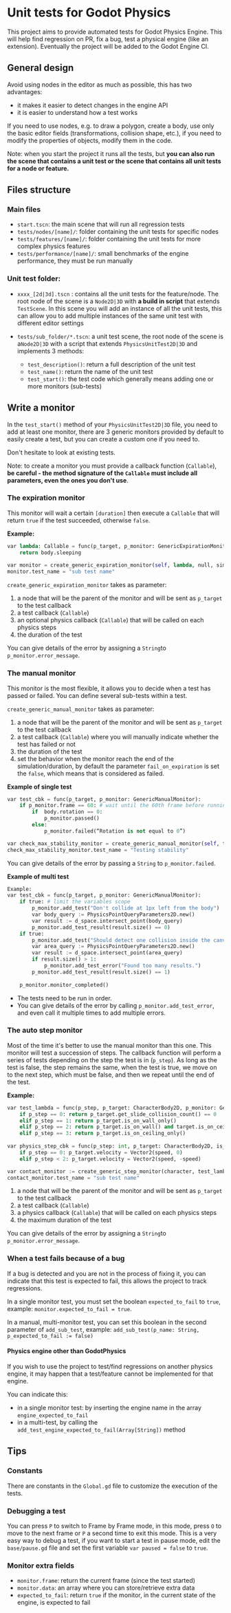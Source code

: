 # Unit tests for Godot Physics

This project aims to provide automated tests for Godot Physics Engine. This will help find regression on PR, fix a bug, test a physical engine (like an extension). Eventually the project will be added to the Godot Engine CI.

## General design

Avoid using nodes in the editor as much as possible, this has two advantages:

- it makes it easier to detect changes in the engine API
- it is easier to understand how a test works

If you need to use nodes, e.g. to draw a polygon, create a body, use only the basic editor fields (transformations, collision shape, etc.), if you need to modify the properties of objects, modify them in the code.

Note: when you start the project it runs all the tests, but **you can also run the scene that contains a unit test or the scene that contains all unit tests for a node or feature.**

## Files structure

### Main files

- `start.tscn`: the main scene that will run all regression tests
- `tests/nodes/[name]/`: folder containing the unit tests for specific nodes
- `tests/features/[name]/`: folder containing the unit tests for more complex physics features
- `tests/performance/[name]/`: small benchmarks of the engine performance, they must be run manually

### Unit test folder:

- `xxxx_[2d|3d].tscn` : contains all the unit tests for the feature/node. The root node of the scene is a `Node2D|3D`  with **a build in script** that extends `TestScene`. In this scene you will add an instance of all the unit tests, this can allow you to add multiple instances of the same unit test with different editor settings
- `tests/sub_folder/*.tscn`: a unit test scene, the root node of the scene is a`Node2D|3D` with a script that extends `PhysicsUnitTest2D|3D` and implements 3 methods:

  - `test_description()`: return a full description of the unit test
  - `test_name()`: return the name of the unit test
  - `test_start()`: the test code which generally means adding one or more monitors (sub-tests)
  
## Write a monitor

In the `test_start()` method of your `PhysicsUnitTest2D|3D` file, you need to add at least one monitor, there are 3 generic monitors provided by default to easily create a test, but you can create a custom one if you need to.

Don't hesitate to look at existing tests.

Note: to create a monitor you must provide a callback function (`Callable`), **be careful - the method signature of the `Callable` must include all parameters, even the ones you don't use**.

### The expiration monitor

This monitor will wait a certain `[duration]` then execute a `Callable` that will return `true` if the test succeeded, otherwise `false`.

**Example:**

```python
var lambda: Callable = func(p_target, p_monitor: GenericExpirationMonitor):
	return body.sleeping
 
var monitor = create_generic_expiration_monitor(self, lambda, null, simulation_duration)
monitor.test_name = "sub test name"
```

`create_generic_expiration_monitor` takes as parameter:

1. a node that will be the parent of the monitor and will be sent as `p_target` to the test callback
2. a test callback (`Callable`)
3. an optional physics callback (`Callable`) that will be called on each physics steps
4. the duration of the test

You can give details of the error by assigning a `String`to `p_monitor.error_message`.

### The manual monitor

This monitor is the most flexible, it allows you to decide when a test has passed or failed. You can define several sub-tests within a test.

`create_generic_manual_monitor` takes as parameter:

1. a node that will be the parent of the monitor and will be sent as `p_target` to the test callback
2. a test callback (`Callable`) where you will manually indicate whether the test has failed or not
3. the duration of the test
4. set the behavior when the monitor reach the end of the simulation/duration, by default the parameter `fail_on_expiration` is set the `false`, which means that is considered as failed.

**Example of single test**

```python
var test_cbk = func(p_target, p_monitor: GenericManualMonitor):
	if p_monitor.frame == 60: # wait until the 60th frame before running the test.
		if  body.rotation == 0:
			p_monitor.passed()
   		else:
			p_monitor.failed(“Rotation is not equal to 0”)

var check_max_stability_monitor = create_generic_manual_monitor(self, test_cbk, simulation_duration)
check_max_stability_monitor.test_name = "Testing stability"
```

You can give details of the error by passing a `String` to `p_monitor.failed`.

**Example of multi test**

```python
Example:
var test_cbk = func(p_target, p_monitor: GenericManualMonitor):
	if true: # limit the variables scope
		p_monitor.add_test("Don't collide at 1px left from the body")
		var body_query := PhysicsPointQueryParameters2D.new()
		var result := d_space.intersect_point(body_query)
		p_monitor.add_test_result(result.size() == 0)
	if true:
		p_monitor.add_test("Should detect one collision inside the canvas")
		var area_query := PhysicsPointQueryParameters2D.new()
		var result := d_space.intersect_point(area_query)
		if result.size() > 1:
			p_monitor.add_test_error("Found too many results.")
		p_monitor.add_test_result(result.size() == 1)
		
	p_monitor.monitor_completed()
```

- The tests need to be run in order.
- You can give details of the error by calling `p_monitor.add_test_error`, and even call it multiple times to add multiple errors.

### The auto step monitor

Most of the time it's better to use the manual monitor than this one. This monitor will test a succession of steps. The callback function will perform a series of tests depending on the step the test is in (`p_step`). As long as the test is false, the step remains the same, when the test is true, we move on to the next step, which must be false, and then we repeat until the end of the test.

**Example:**

```python
var test_lambda = func(p_step, p_target: CharacterBody2D, p_monitor: GenericStepMonitor):
	if p_step == 0: return p_target.get_slide_collision_count() == 0
	elif p_step == 1: return p_target.is_on_wall_only()
	elif p_step == 2: return p_target.is_on_wall() and target.is_on_ceiling()
	elif p_step == 3: return p_target.is_on_ceiling_only()
	
var physics_step_cbk = func(p_step: int, p_target: CharacterBody2D, is_transition: bool, p_monitor: GenericStepMonitor):
	if p_step == 0: p_target.velocity = Vector2(speed, 0) 
	elif p_step < 2: p_target.velocity = Vector2(speed, -speed)

var contact_monitor := create_generic_step_monitor(character, test_lambda, physics_step_cbk, simulation_duration)
contact_monitor.test_name = "sub test name"
```

1. a node that will be the parent of the monitor and will be sent as `p_target` to the test callback
2. a test callback (`Callable`)
3. a physics callback (`Callable`) that will be called on each physics steps
4. the maximum duration of the test

You can give details of the error by assigning a `String`to `p_monitor.error_message`.

### When a test fails because of a bug

If a bug is detected and you are not in the process of fixing it, you can indicate that this test is expected to fail, this allows the project to track regressions.

In a single monitor test, you must set the boolean `expected_to_fail` to `true`, example: `monitor.expected_to_fail = true`.

In a manual, multi-monitor test, you can set this boolean in the second parameter of `add_sub_test`, example: `add_sub_test(p_name: String, p_expected_to_fail := false)`

#### Physics engine other than GodotPhysics

If you wish to use the project to test/find regressions on another physics engine, it may happen that a test/feature cannot be implemented for that engine.

You can indicate this:
- in a single monitor test: by inserting the engine name in the array `engine_expected_to_fail`
- in a multi-test, by calling the `add_test_engine_expected_to_fail(Array[String])` method

## Tips

### Constants

There are constants in the `Global.gd` file to customize the execution of the tests.

### Debugging a test

You can press `P` to switch to Frame by Frame mode, in this mode, press `O` to move to the next frame or `P` a second time to exit this mode. This is a very easy way to debug a test, if you want to start a test in pause mode, edit the `base/pause.gd` file and set the first variable `var paused = false` to `true`. 

### Monitor extra fields

  - `monitor.frame`: return the current frame (since the test started)
  - `monitor.data`: an array where you can store/retrieve extra data
  - `expected_to_fail`: return `true` if the monitor, in the current state of the engine, is expected to fail
